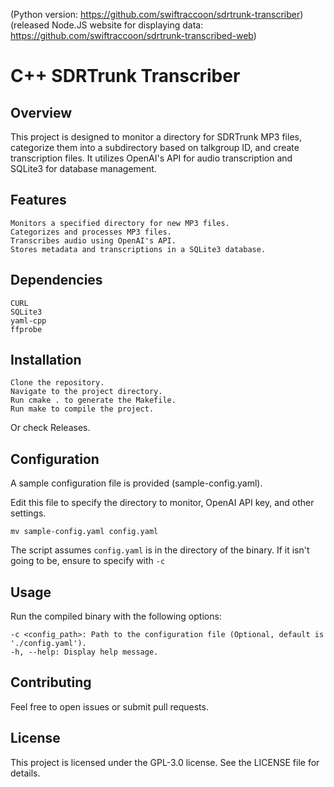 (Python version: https://github.com/swiftraccoon/sdrtrunk-transcriber)
(released Node.JS website for displaying data: https://github.com/swiftraccoon/sdrtrunk-transcribed-web)
# C++ SDRTrunk Transcriber
## Overview

This project is designed to monitor a directory for SDRTrunk MP3 files, categorize them into a subdirectory based on talkgroup ID, and create transcription files. It utilizes OpenAI's API for audio transcription and SQLite3 for database management.
## Features

    Monitors a specified directory for new MP3 files.
    Categorizes and processes MP3 files.
    Transcribes audio using OpenAI's API.
    Stores metadata and transcriptions in a SQLite3 database.

## Dependencies

    CURL
    SQLite3
    yaml-cpp
    ffprobe

## Installation

    Clone the repository.
    Navigate to the project directory.
    Run cmake . to generate the Makefile.
    Run make to compile the project.

Or check Releases.

## Configuration

A sample configuration file is provided (sample-config.yaml). 

Edit this file to specify the directory to monitor, OpenAI API key, and other settings.

`mv sample-config.yaml config.yaml`

The script assumes `config.yaml` is in the directory of the binary. If it isn't going to be, ensure to specify with `-c`

## Usage

Run the compiled binary with the following options:

    -c <config_path>: Path to the configuration file (Optional, default is './config.yaml').
    -h, --help: Display help message.

## Contributing

Feel free to open issues or submit pull requests.
## License

This project is licensed under the GPL-3.0 license. See the LICENSE file for details.
